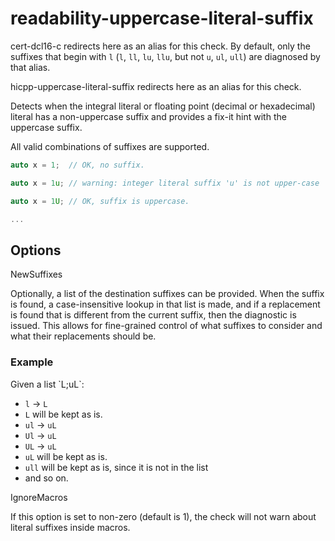 # readability-uppercase-literal-suffix

<span class="title-ref">cert-dcl16-c</span> redirects here as an alias
for this check. By default, only the suffixes that begin with `l` (`l`,
`ll`, `lu`, `llu`, but not `u`, `ul`, `ull`) are diagnosed by that
alias.

<span class="title-ref">hicpp-uppercase-literal-suffix</span> redirects
here as an alias for this check.

Detects when the integral literal or floating point (decimal or
hexadecimal) literal has a non-uppercase suffix and provides a fix-it
hint with the uppercase suffix.

All valid combinations of suffixes are supported.

``` c
auto x = 1;  // OK, no suffix.

auto x = 1u; // warning: integer literal suffix 'u' is not upper-case

auto x = 1U; // OK, suffix is uppercase.

...
```

## Options

<div class="option">

NewSuffixes

Optionally, a list of the destination suffixes can be provided. When the
suffix is found, a case-insensitive lookup in that list is made, and if
a replacement is found that is different from the current suffix, then
the diagnostic is issued. This allows for fine-grained control of what
suffixes to consider and what their replacements should be.

</div>

### Example

Given a list \`L;uL\`:

  - `l` -\> `L`
  - `L` will be kept as is.
  - `ul` -\> `uL`
  - `Ul` -\> `uL`
  - `UL` -\> `uL`
  - `uL` will be kept as is.
  - `ull` will be kept as is, since it is not in the list
  - and so on.

<div class="option">

IgnoreMacros

If this option is set to non-zero (default is
<span class="title-ref">1</span>), the check will not warn about literal
suffixes inside macros.

</div>

